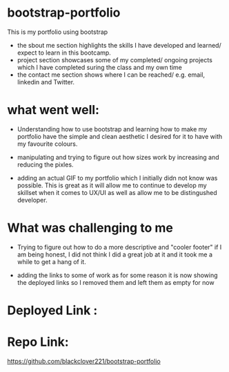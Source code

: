 # bootstrap-portfolio
This is my portfolio using bootstrap
 - the sbout me section highlights the skills I have developed and learned/ expect to learn in this bootcamp.
 - project section showcases some of my completed/ ongoing projects which I have completed suring the class and my own time 
 - the contact me section shows where I can be reached/ e.g. email, linkedin and Twitter.


# what went well: 

* Understanding how to use bootstrap and learning how to make my portfolio have the simple and clean aesthetic I desired for it to have with my favourite colours. 

* manipulating and trying to figure out how sizes work by increasing and reducing the pixles.

* adding an actual GIF to my portfolio which I initially didn not know was possible. This is great as it will allow me to continue to develop my skillset when it comes to UX/UI as well as allow me to be distingushed developer. 


# What was challenging to me

* Trying to figure out how to do a more descriptive and "cooler footer" if I am being honest, I did not think I did a great job at it and it took me a while to get a hang of it. 

* adding the links to some of work as for some reason it is now showing the deployed links so I removed them and left them as empty for now 

# Deployed Link :


# Repo Link: 
https://github.com/blackclover221/bootstrap-portfolio 